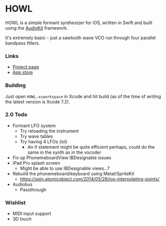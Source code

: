# HOWL

HOWL is a simple formant synthesizer for iOS, written in Swift and built using the [AudioKit](https://github.com/audiokit/AudioKit) framework.

It's extremely basic - just a sawtooth wave VCO run through four parallel bandpass filters.

### Links

- [Project page](http://protonome.com/apps/howl/)
- [App store](https://itunes.apple.com/us/app/howl-a-formant-synthesizer/id1067562312)

### Building

Just open `HOWL.xcworkspace` in Xcode and hit build (as of the time of writing the latest version is Xcode 7.2).

### 2.0 Todo

- Formant LFO system
    - Try reloading the instrument
    - Try wave tables
    - Try having 4 LFOs (lol)
        - An if statement might be quite efficient perhaps, could do the same in the synth as in the vocoder
- Fix up PhonemeboardView IBDesignable issues
- iPad Pro splash screen
    - Might be able to use IBDesignable views...?
- Rebuild the phonemeboard/keyboard using Metal/SpriteKit
    - https://spin.atomicobject.com/2014/05/28/ios-interpolating-points/
- Audiobus
    - Passthrough

### Wishlist

- MIDI input support
- 3D touch
